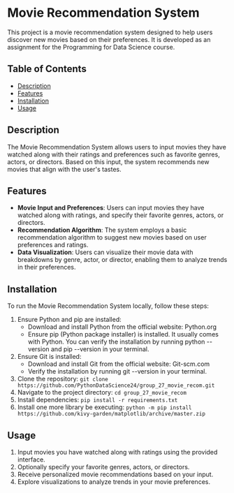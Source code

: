 # Movie Recommendation System

This project is a movie recommendation system designed to help users discover new movies based on their preferences. It is developed as an assignment for the Programming for Data Science course.

## Table of Contents

- [Description](#description)
- [Features](#features)
- [Installation](#installation)
- [Usage](#usage)

## Description

The Movie Recommendation System allows users to input movies they have watched along with their ratings and preferences such as favorite genres, actors, or directors. Based on this input, the system recommends new movies that align with the user's tastes.

## Features

- **Movie Input and Preferences**: Users can input movies they have watched along with ratings, and specify their favorite genres, actors, or directors.
- **Recommendation Algorithm**: The system employs a basic recommendation algorithm to suggest new movies based on user preferences and ratings.
- **Data Visualization**: Users can visualize their movie data with breakdowns by genre, actor, or director, enabling them to analyze trends in their preferences.

## Installation

To run the Movie Recommendation System locally, follow these steps:

1. Ensure Python and pip are installed:
   * Download and install Python from the official website: Python.org
   * Ensure pip (Python package installer) is installed. It usually comes with Python. You can verify the installation by running python --version and pip --version in your terminal.
2. Ensure Git is installed:
   * Download and install Git from the official website: Git-scm.com
   * Verify the installation by running git --version in your terminal.
3. Clone the repository: `git clone https://github.com/PythonDataScience24/group_27_movie_recom.git`
4. Navigate to the project directory: `cd group_27_movie_recom`
5. Install dependencies: `pip install -r requirements.txt`
6. Install one more library be executing: `python -m pip install https://github.com/kivy-garden/matplotlib/archive/master.zip`

## Usage

1. Input movies you have watched along with ratings using the provided interface.
2. Optionally specify your favorite genres, actors, or directors.
3. Receive personalized movie recommendations based on your input.
4. Explore visualizations to analyze trends in your movie preferences.